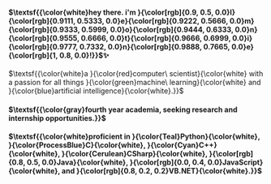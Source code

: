 #### $\textsf{{\color{white}hey there. i'm }{\color[rgb]{0.9, 0.5, 0.0}I}{\color[rgb]{0.9111, 0.5333, 0.0}e}{\color[rgb]{0.9222, 0.5666, 0.0}m}{\color[rgb]{0.9333, 0.5999, 0.0}o}{\color[rgb]{0.9444, 0.6333, 0.0}n}{\color[rgb]{0.9555, 0.6666, 0.0}t}{\color[rgb]{0.9666, 0.6999, 0.0}i}{\color[rgb]{0.9777, 0.7332, 0.0}n}{\color[rgb]{0.9888, 0.7665, 0.0}e}{\color[rgb]{1, 0.8, 0.0}!}}$✨

$\textsf{{\color{white}a }{\color{red}computer\ scientist}{\color{white} with a passion for all things }{\color{green}machine\ learning}{\color{white} and }{\color{blue}artificial intelligence}{\color{white}.}}$

#### $\textsf{{\color{gray}fourth year academia, seeking research and internship opportunities.}}$

#### $\textsf{{\color{white}proficient in }{\color{Teal}Python}{\color{white}, }{\color{ProcessBlue}C}{\color{white}, }{\color{Cyan}C++}{\color{white}, }{\color{Cerulean}CSharp}{\color{white}, }{\color[rgb]{0.8, 0.5, 0.0}Java}{\color{white}, }{\color[rgb]{0.0, 0.4, 0.0}JavaScript}{\color{white}, and }{\color[rgb]{0.8, 0.2, 0.2}VB.NET}{\color{white}.}}$
<!--

Here are some ideas to get you started:

- 🔭 I’m currently working on ...
- 🌱 I’m currently learning ...
- 👯 I’m looking to collaborate on ...
- 🤔 I’m looking for help with ...
- 💬 Ask me about ...
- 📫 How to reach me: ...
- 😄 Pronouns: ...
- ⚡ Fun fact: ...
-->
